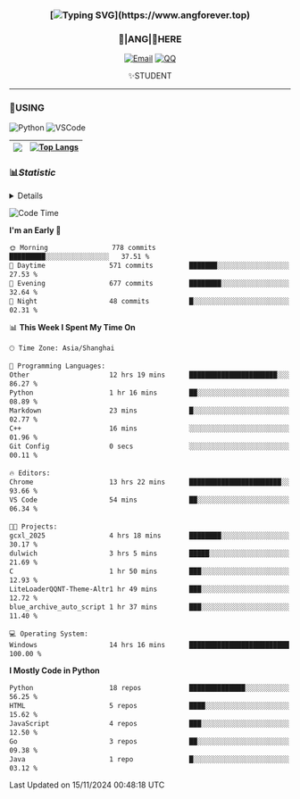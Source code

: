 <div align="center">


### [![Typing SVG](https://readme-typing-svg.herokuapp.com?size=25&duration=2500&color=8C43EA&vCenter=true&width=200&height=40&lines=%F0%9F%8C%B1ANGJustinl%F0%9F%8C%B1+!)](https://www.angforever.top)


### 🥛|**ANG**|🥛HERE



[![Email](https://img.shields.io/badge/Email-ANGJustin@mail.angforever.top-6A5ACD?style=flat-square&logoColor=fff)](mailto:ANGJustinl@163.com)
[![QQ](https://img.shields.io/badge/QQ-77139032-98FB98?style=flat-square&logoColor=fff)](https://qm.qq.com/cgi-bin/qm/qr?k=mcs-cON_aPNfc3hO8-H7lWJHDX-5nKr7&noverify=0)




✨STUDENT 

</div>

---

### 🎨USING

![Python](https://img.shields.io/badge/-Python-blue?style=flat-square&logo=Python&logoColor=fff)
![VSCode](https://img.shields.io/badge/-VSCode-blue?style=flat-square&logo=visualstudiocode&logoColor=fff)



|<img align="right" src="https://github-readme-stats.vercel.app/api?username=ANGJustinl&rank_icon=github&count_private=true&show_icons=true&hide_border=true&bg_color=15,f2f7fd,E0EAFC" />| [![Top Langs](https://github-readme-stats.vercel.app/api/top-langs/?username=angjustinl&hide=javascript,html,css)](https://github.com/angjustinl)|
|---|---|




### 📊*Statistic* 

<details>

<p align="center">
   <img src="github-metrics.svg" alt="typing-svg">
</p>

[![Github activity graph](https://github-readme-activity-graph.angforever.top/graph?username=ANGJustinl&theme=dracula)](https://github.com/ANGJustinl/ANGJustinl)
![image](https://github.com/ANGJustinl/ANGJustinl/assets/96008766/f6c957b8-b907-482a-8804-4c1f944d4b60)
</details>

<!--START_SECTION:waka-->
![Code Time](http://img.shields.io/badge/Code%20Time-421%20hrs%2038%20mins-blue)

**I'm an Early 🐤** 

```text
🌞 Morning                778 commits         █████████░░░░░░░░░░░░░░░░   37.51 % 
🌆 Daytime                571 commits         ███████░░░░░░░░░░░░░░░░░░   27.53 % 
🌃 Evening                677 commits         ████████░░░░░░░░░░░░░░░░░   32.64 % 
🌙 Night                  48 commits          █░░░░░░░░░░░░░░░░░░░░░░░░   02.31 % 
```


📊 **This Week I Spent My Time On** 

```text
🕑︎ Time Zone: Asia/Shanghai

💬 Programming Languages: 
Other                    12 hrs 19 mins      ██████████████████████░░░   86.27 % 
Python                   1 hr 16 mins        ██░░░░░░░░░░░░░░░░░░░░░░░   08.89 % 
Markdown                 23 mins             █░░░░░░░░░░░░░░░░░░░░░░░░   02.77 % 
C++                      16 mins             ░░░░░░░░░░░░░░░░░░░░░░░░░   01.96 % 
Git Config               0 secs              ░░░░░░░░░░░░░░░░░░░░░░░░░   00.11 % 

🔥 Editors: 
Chrome                   13 hrs 22 mins      ███████████████████████░░   93.66 % 
VS Code                  54 mins             ██░░░░░░░░░░░░░░░░░░░░░░░   06.34 % 

🐱‍💻 Projects: 
gcxl_2025                4 hrs 18 mins       ████████░░░░░░░░░░░░░░░░░   30.17 % 
dulwich                  3 hrs 5 mins        █████░░░░░░░░░░░░░░░░░░░░   21.69 % 
C                        1 hr 50 mins        ███░░░░░░░░░░░░░░░░░░░░░░   12.93 % 
LiteLoaderQQNT-Theme-Altr1 hr 49 mins        ███░░░░░░░░░░░░░░░░░░░░░░   12.72 % 
blue_archive_auto_script 1 hr 37 mins        ███░░░░░░░░░░░░░░░░░░░░░░   11.40 % 

💻 Operating System: 
Windows                  14 hrs 16 mins      █████████████████████████   100.00 % 
```

**I Mostly Code in Python** 

```text
Python                   18 repos            ██████████████░░░░░░░░░░░   56.25 % 
HTML                     5 repos             ████░░░░░░░░░░░░░░░░░░░░░   15.62 % 
JavaScript               4 repos             ███░░░░░░░░░░░░░░░░░░░░░░   12.50 % 
Go                       3 repos             ██░░░░░░░░░░░░░░░░░░░░░░░   09.38 % 
Java                     1 repo              █░░░░░░░░░░░░░░░░░░░░░░░░   03.12 % 
```




 Last Updated on 15/11/2024 00:48:18 UTC
<!--END_SECTION:waka-->
